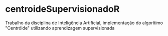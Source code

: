 # centroideSupervisionadoR
Trabalho da disciplina de Inteligência Artificial, implementação do algorítimo "Centróide" utilizando aprendizagem supervisionada

